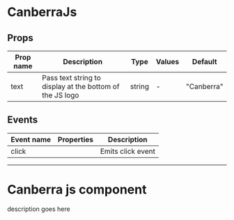 # CanberraJs

## Props

| Prop name | Description                                              | Type   | Values | Default    |
| --------- | -------------------------------------------------------- | ------ | ------ | ---------- |
| text      | Pass text string to display at the bottom of the JS logo | string | -      | "Canberra" |

## Events

| Event name | Properties | Description       |
| ---------- | ---------- | ----------------- |
| click      |            | Emits click event |

---

# Canberra js component

description goes here
